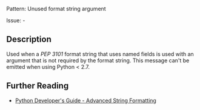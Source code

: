 Pattern: Unused format string argument

Issue: -

## Description

Used when a _PEP 3101_ format string that uses named fields is used with an argument that is not required by the format string. This message can't be emitted when using Python < 2.7.

## Further Reading

* [Python Developer's Guide - Advanced String Formatting](https://www.python.org/dev/peps/pep-3101)
